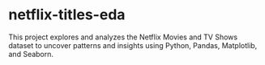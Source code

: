 # netflix-titles-eda
This project explores and analyzes the Netflix Movies and TV Shows dataset to uncover patterns and insights using Python, Pandas, Matplotlib, and Seaborn.
